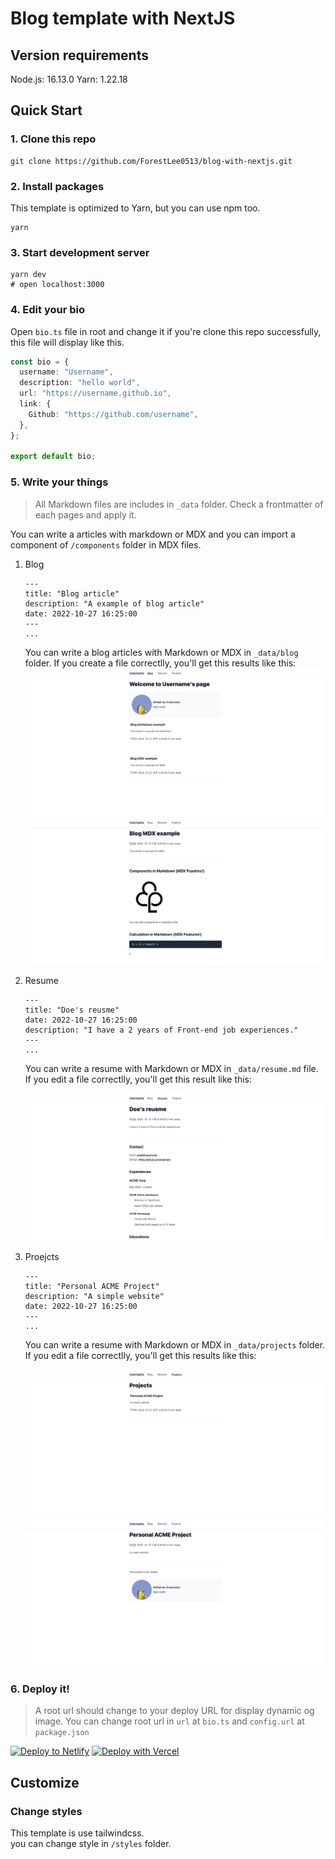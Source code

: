 # Blog template with NextJS

## Version requirements

Node.js: 16.13.0
Yarn: 1.22.18

## Quick Start

### 1. Clone this repo

```
git clone https://github.com/ForestLee0513/blog-with-nextjs.git
```

### 2. Install packages

This template is optimized to Yarn, but you can use npm too.

```
yarn
```

### 3. Start development server

```
yarn dev
# open localhost:3000
```

### 4. Edit your bio

Open `bio.ts` file in root and change it if you're clone this repo successfully, this file will display like this.

```typescript
const bio = {
  username: "Username",
  description: "hello world",
  url: "https://username.github.io",
  link: {
    Github: "https://github.com/username",
  },
};

export default bio;
```

### 5. Write your things

> All Markdown files are includes in `_data` folder.
> Check a frontmatter of each pages and apply it.

You can write a articles with markdown or MDX and you can import a component of `/components` folder in MDX files.

1. Blog

   ```
   ---
   title: "Blog article"
   description: "A example of blog article"
   date: 2022-10-27 16:25:00
   ---
   ...
   ```

   You can write a blog articles with Markdown or MDX in `_data/blog` folder.
   If you create a file correctlly, you'll get this results like this:
   ![Blog index](docs/images/blog-index.png)
   ![Blog article](docs/images/blog-article.png)

2. Resume

   ```
   ---
   title: "Doe's reusme"
   date: 2022-10-27 16:25:00
   description: "I have a 2 years of Front-end job experiences."
   ---
   ...
   ```

   You can write a resume with Markdown or MDX in `_data/resume.md` file.
   If you edit a file correctlly, you'll get this result like this:

   ![Resume](docs/images/resume.png)

3. Proejcts

   ```
   ---
   title: "Personal ACME Project"
   description: "A simple website"
   date: 2022-10-27 16:25:00
   ---
   ...
   ```

   You can write a resume with Markdown or MDX in `_data/projects` folder.
   If you edit a file correctlly, you'll get this results like this:

   ![Projects index](docs/images/projects-index.png)
   ![Projects article](docs/images/projects-article.png)

### 6. Deploy it!

> A root url should change to your deploy URL for display dynamic og image. You can change root url in `url` at `bio.ts` and `config.url` at `package.json`

[![Deploy to Netlify](https://www.netlify.com/img/deploy/button.svg)](https://app.netlify.com/start/deploy?repository=https://github.com/ForestLee0513/blog-with-nextjs) [![Deploy with Vercel](https://vercel.com/button)](https://vercel.com/new/clone?repository-url=https%3A%2F%2Fgithub.com%2FForestLee0513%2Fblog-with-nextjs)

## Customize

### Change styles

This template is use tailwindcss.  
you can change style in `/styles` folder.
